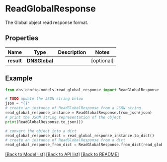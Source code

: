 # ReadGlobalResponse

The Global object read response format.

## Properties

Name | Type | Description | Notes
------------ | ------------- | ------------- | -------------
**result** | [**DNSGlobal**](DNSGlobal.md) |  | [optional] 

## Example

```python
from dns_config.models.read_global_response import ReadGlobalResponse

# TODO update the JSON string below
json = "{}"
# create an instance of ReadGlobalResponse from a JSON string
read_global_response_instance = ReadGlobalResponse.from_json(json)
# print the JSON string representation of the object
print(ReadGlobalResponse.to_json())

# convert the object into a dict
read_global_response_dict = read_global_response_instance.to_dict()
# create an instance of ReadGlobalResponse from a dict
read_global_response_from_dict = ReadGlobalResponse.from_dict(read_global_response_dict)
```
[[Back to Model list]](../README.md#documentation-for-models) [[Back to API list]](../README.md#documentation-for-api-endpoints) [[Back to README]](../README.md)


